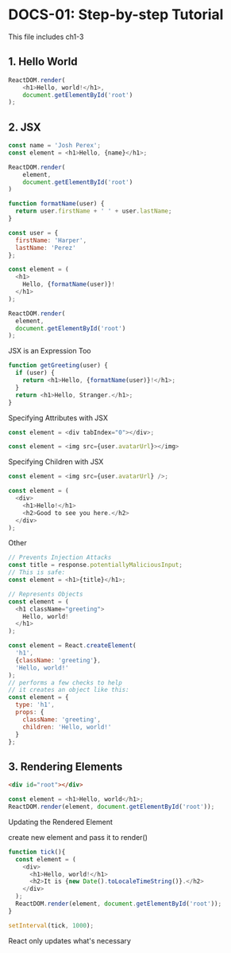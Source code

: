 # DOCS-01: Step-by-step Tutorial

This file includes ch1-3

## 1. Hello World

```js
ReactDOM.render(
    <h1>Hello, world!</h1>,
    document.getElementById('root')
);
```

## 2. JSX

```js
const name = 'Josh Perex';
const element = <h1>Hello, {name}</h1>;

ReactDOM.render(
    element,
    document.getElementById('root')
)
```

```js
function formatName(user) {
  return user.firstName + ' ' + user.lastName;
}

const user = {
  firstName: 'Harper',
  lastName: 'Perez'
};

const element = (
  <h1>
    Hello, {formatName(user)}!
  </h1>
);

ReactDOM.render(
  element,
  document.getElementById('root')
);
```

JSX is an Expression Too

```js
function getGreeting(user) {
  if (user) {
    return <h1>Hello, {formatName(user)}!</h1>;
  }
  return <h1>Hello, Stranger.</h1>;
}
```

Specifying Attributes with JSX

```js
const element = <div tabIndex="0"></div>;

const element = <img src={user.avatarUrl}></img>
```

Specifying Children with JSX

```js
const element = <img src={user.avatarUrl} />;

const element = (
  <div>
    <h1>Hello!</h1>
    <h2>Good to see you here.</h2>
  </div>
);
```

Other

```js
// Prevents Injection Attacks
const title = response.potentiallyMaliciousInput;
// This is safe:
const element = <h1>{title}</h1>;

// Represents Objects
const element = (
  <h1 className="greeting">
    Hello, world!
  </h1>
);

const element = React.createElement(
  'h1',
  {className: 'greeting'},
  'Hello, world!'
);
// performs a few checks to help
// it creates an object like this:
const element = {
  type: 'h1',
  props: {
    className: 'greeting',
    children: 'Hello, world!'
  }
};

```

## 3. Rendering Elements

```html
<div id="root"></div>
```
```js
const element = <h1>Hello, world</h1>;
ReactDOM.render(element, document.getElementById('root'));
```
Updating the Rendered Element

create new element and pass it to render()

```js
function tick(){
  const element = (
    <div>
      <h1>Hello, world!</h1>
      <h2>It is {new Date().toLocaleTimeString()}.</h2>
    </div>
  );
  ReactDOM.render(element, document.getElementById('root'));
}

setInterval(tick, 1000);
```
React only updates what's necessary

